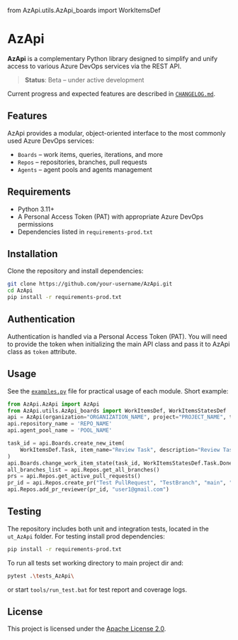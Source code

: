 from AzApi.utils.AzApi_boards import WorkItemsDef

# AzApi

**AzApi** is a complementary Python library designed to simplify and unify access to various Azure DevOps services via the REST API.

> **Status**: Beta – under active development

Current progress and expected features are described in [`CHANGELOG.md`](CHANGELOG.md).
## Features

AzApi provides a modular, object-oriented interface to the most commonly used Azure DevOps services:

- `Boards` – work items, queries, iterations, and more
- `Repos` – repositories, branches, pull requests
- `Agents` – agent pools and agents management

## Requirements

- Python 3.11+
- A Personal Access Token (PAT) with appropriate Azure DevOps permissions
- Dependencies listed in `requirements-prod.txt`

## Installation

Clone the repository and install dependencies:

```bash
git clone https://github.com/your-username/AzApi.git
cd AzApi
pip install -r requirements-prod.txt
```

## Authentication

Authentication is handled via a Personal Access Token (PAT). You will need to provide the token when initializing the main API class and pass it to AzApi class as `token` attribute.

## Usage

See the [`examples.py`](examples.py) file for practical usage of each module. Short example:

```python
from AzApi.AzApi import AzApi
from AzApi.utils.AzApi_boards import WorkItemsDef, WorkItemsStatesDef
api = AzApi(organization="ORGANIZATION_NAME", project="PROJECT_NAME", token="PAT")
api.repository_name = 'REPO_NAME'
api.agent_pool_name = 'POOL_NAME'

task_id = api.Boards.create_new_item(
    WorkItemsDef.Task, item_name="Review Task", description="Review Task for Documentation"
)
api.Boards.change_work_item_state(task_id, WorkItemsStatesDef.Task.Done)
all_branches_list = api.Repos.get_all_branches()
prs = api.Repos.get_active_pull_requests()
pr_id = api.Repos.create_pr("Test PullRequest", "TestBranch", "main", "Testing API Request.")
api.Repos.add_pr_reviewer(pr_id, "user1@gmail.com")

```

## Testing

The repository includes both unit and integration tests, located in the `ut_AzApi` folder.
For testing install prod dependencies:
```bash
pip install -r requirements-prod.txt
```
To run all tests set working directory to main project dir and:

```bash
pytest .\tests_AzApi\
```

or start `tools/run_test.bat` for test report and coverage logs.


## License

This project is licensed under the [Apache License 2.0](LICENSE).
